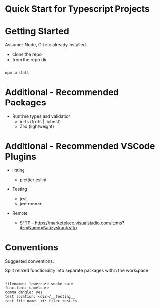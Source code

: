 # Quick Start for Typescript Projects


# Getting Started
Assumes Node, Git etc already installed. 

- clone the repo
- from the repo dir

``` bash

npm install

```

# Additional - Recommended Packages

- Runtime types and validation
    - io-ts (fp-ts | richest)
    - Zod (lightweight)



# Additional - Recommended VSCode Plugins

- linting
    - prettier eslint

- Testing
    - jest
    - jest runner

- Remote 
    - SFTP - https://marketplace.visualstudio.com/items?itemName=Natizyskunk.sftp


# Conventions

Suggested conventions:

Split related functionality into separate packages within the workspace

```

filenames: lowercase snake_case
functions: camelcase
comma dangle: yes
test location: <dir>/__testing__
test file name: <ts_file>.test.ts

```
